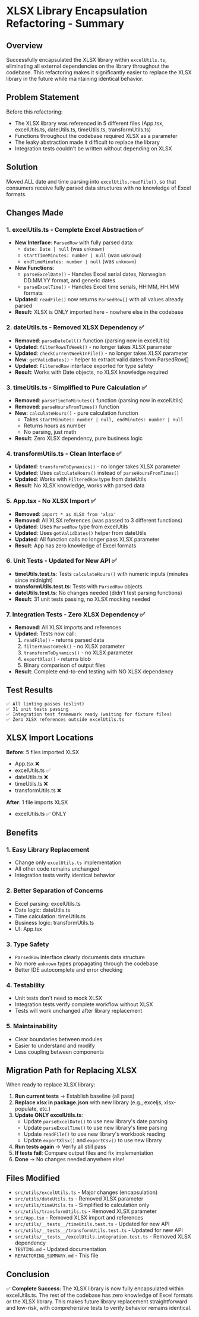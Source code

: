 # XLSX Library Encapsulation Refactoring - Summary

## Overview

Successfully encapsulated the XLSX library within `excelUtils.ts`, eliminating all external dependencies on the library throughout the codebase. This refactoring makes it significantly easier to replace the XLSX library in the future while maintaining identical behavior.

## Problem Statement

Before this refactoring:
- The XLSX library was referenced in 5 different files (App.tsx, excelUtils.ts, dateUtils.ts, timeUtils.ts, transformUtils.ts)
- Functions throughout the codebase required XLSX as a parameter
- The leaky abstraction made it difficult to replace the library
- Integration tests couldn't be written without depending on XLSX

## Solution

Moved ALL date and time parsing into `excelUtils.readFile()`, so that consumers receive fully parsed data structures with no knowledge of Excel formats.

## Changes Made

### 1. **excelUtils.ts** - Complete Excel Abstraction ✅
- **New Interface**: `ParsedRow` with fully parsed data:
  - `date: Date | null` (was `unknown`)
  - `startTimeMinutes: number | null` (was `unknown`)
  - `endTimeMinutes: number | null` (was `unknown`)
- **New Functions**: 
  - `parseExcelDate()` - Handles Excel serial dates, Norwegian DD.MM.YY format, and generic dates
  - `parseExcelTime()` - Handles Excel time serials, HH:MM, HH.MM formats
- **Updated**: `readFile()` now returns `ParsedRow[]` with all values already parsed
- **Result**: XLSX is ONLY imported here - nowhere else in the codebase

### 2. **dateUtils.ts** - Removed XLSX Dependency ✅
- **Removed**: `parseDateCell()` function (parsing now in excelUtils)
- **Updated**: `filterRowsToWeek()` - no longer takes XLSX parameter
- **Updated**: `checkCurrentWeekInFile()` - no longer takes XLSX parameter
- **New**: `getValidDates()` - helper to extract valid dates from ParsedRow[]
- **Updated**: `FilteredRow` interface exported for type safety
- **Result**: Works with Date objects, no XLSX knowledge required

### 3. **timeUtils.ts** - Simplified to Pure Calculation ✅
- **Removed**: `parseTimeToMinutes()` function (parsing now in excelUtils)
- **Removed**: `parseHoursFromTimes()` function
- **New**: `calculateHours()` - pure calculation function
  - Takes `startMinutes: number | null, endMinutes: number | null`
  - Returns hours as number
  - No parsing, just math
- **Result**: Zero XLSX dependency, pure business logic

### 4. **transformUtils.ts** - Clean Interface ✅
- **Updated**: `transformToDynamics()` - no longer takes XLSX parameter
- **Updated**: Uses `calculateHours()` instead of `parseHoursFromTimes()`
- **Updated**: Works with `FilteredRow` type from dateUtils
- **Result**: No XLSX knowledge, works with parsed data

### 5. **App.tsx** - No XLSX Import ✅
- **Removed**: `import * as XLSX from 'xlsx'`
- **Removed**: All XLSX references (was passed to 3 different functions)
- **Updated**: Uses `ParsedRow` type from excelUtils
- **Updated**: Uses `getValidDates()` helper from dateUtils
- **Updated**: All function calls no longer pass XLSX parameter
- **Result**: App has zero knowledge of Excel formats

### 6. **Unit Tests** - Updated for New API ✅
- **timeUtils.test.ts**: Tests `calculateHours()` with numeric inputs (minutes since midnight)
- **transformUtils.test.ts**: Tests with `ParsedRow` objects
- **dateUtils.test.ts**: No changes needed (didn't test parsing functions)
- **Result**: 31 unit tests passing, no XLSX mocking needed

### 7. **Integration Tests** - Zero XLSX Dependency ✅
- **Removed**: All XLSX imports and references
- **Updated**: Tests now call:
  1. `readFile()` - returns parsed data
  2. `filterRowsToWeek()` - no XLSX parameter
  3. `transformToDynamics()` - no XLSX parameter
  4. `exportXlsx()` - returns blob
  5. Binary comparison of output files
- **Result**: Complete end-to-end testing with NO XLSX dependency

## Test Results

```
✅ All linting passes (eslint)
✅ 31 unit tests passing
✅ Integration test framework ready (waiting for fixture files)
✅ Zero XLSX references outside excelUtils.ts
```

## XLSX Import Locations

**Before**: 5 files imported XLSX
- App.tsx ❌
- excelUtils.ts ✅
- dateUtils.ts ❌
- timeUtils.ts ❌
- transformUtils.ts ❌

**After**: 1 file imports XLSX
- excelUtils.ts ✅ ONLY

## Benefits

### 1. **Easy Library Replacement**
- Change only `excelUtils.ts` implementation
- All other code remains unchanged
- Integration tests verify identical behavior

### 2. **Better Separation of Concerns**
- Excel parsing: excelUtils.ts
- Date logic: dateUtils.ts
- Time calculation: timeUtils.ts
- Business logic: transformUtils.ts
- UI: App.tsx

### 3. **Type Safety**
- `ParsedRow` interface clearly documents data structure
- No more `unknown` types propagating through the codebase
- Better IDE autocomplete and error checking

### 4. **Testability**
- Unit tests don't need to mock XLSX
- Integration tests verify complete workflow without XLSX
- Tests will work unchanged after library replacement

### 5. **Maintainability**
- Clear boundaries between modules
- Easier to understand and modify
- Less coupling between components

## Migration Path for Replacing XLSX

When ready to replace XLSX library:

1. **Run current tests** → Establish baseline (all pass)
2. **Replace xlsx in package.json** with new library (e.g., exceljs, xlsx-populate, etc.)
3. **Update ONLY excelUtils.ts**:
   - Update `parseExcelDate()` to use new library's date parsing
   - Update `parseExcelTime()` to use new library's time parsing
   - Update `readFile()` to use new library's workbook reading
   - Update `exportXlsx()` and `exportCsv()` to use new library
4. **Run tests again** → Verify all still pass
5. **If tests fail**: Compare output files and fix implementation
6. **Done** → No changes needed anywhere else!

## Files Modified

- `src/utils/excelUtils.ts` - Major changes (encapsulation)
- `src/utils/dateUtils.ts` - Removed XLSX parameter
- `src/utils/timeUtils.ts` - Simplified to calculation only
- `src/utils/transformUtils.ts` - Removed XLSX parameter
- `src/App.tsx` - Removed XLSX import and references
- `src/utils/__tests__/timeUtils.test.ts` - Updated for new API
- `src/utils/__tests__/transformUtils.test.ts` - Updated for new API
- `src/utils/__tests__/excelUtils.integration.test.ts` - Removed XLSX dependency
- `TESTING.md` - Updated documentation
- `REFACTORING_SUMMARY.md` - This file

## Conclusion

✅ **Complete Success**: The XLSX library is now fully encapsulated within excelUtils.ts. The rest of the codebase has zero knowledge of Excel formats or the XLSX library. This makes future library replacement straightforward and low-risk, with comprehensive tests to verify behavior remains identical.
